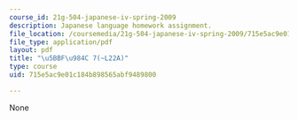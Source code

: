 ```yaml
---
course_id: 21g-504-japanese-iv-spring-2009
description: Japanese language homework assignment.
file_location: /coursemedia/21g-504-japanese-iv-spring-2009/715e5ac9e01c184b898565abf9489800_MIT21G_504S09_hw22.pdf
file_type: application/pdf
layout: pdf
title: "\u5BBF\u984C 7(~L22A)"
type: course
uid: 715e5ac9e01c184b898565abf9489800

---
```

None